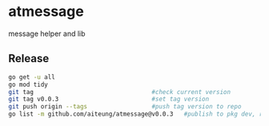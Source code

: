 # atmessage

message helper and lib

## Release

```sh
go get -u all
go mod tidy
git tag                                 #check current version
git tag v0.0.3                          #set tag version
git push origin --tags                  #push tag version to repo
go list -m github.com/aiteung/atmessage@v0.0.3   #publish to pkg dev, replace ORG/URL with your repo URL
```
